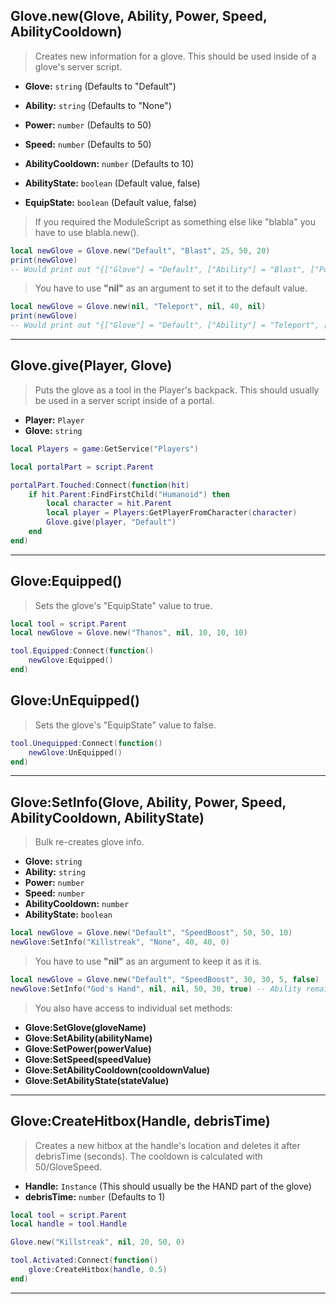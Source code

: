 ## Glove.new(Glove, Ability, Power, Speed, AbilityCooldown)
> Creates new information for a glove. This should be used inside of a glove's server script.

- **Glove:** `string` (Defaults to "Default")
- **Ability:** `string` (Defaults to "None")
- **Power:** `number` (Defaults to 50)
- **Speed:** `number` (Defaults to 50)
- **AbilityCooldown:** `number` (Defaults to 10)

- **AbilityState:** `boolean` (Default value, false)
- **EquipState:** `boolean` (Default value, false)

> If you required the ModuleScript as something else like "blabla" you have to use blabla.new().

```lua
local newGlove = Glove.new("Default", "Blast", 25, 50, 20)
print(newGlove)
-- Would print out "{["Glove"] = "Default", ["Ability"] = "Blast", ["Power"] = 25, ["Speed"] = 50, ["AbilityCooldown"] = 20}"
```

> You have to use **"nil"** as an argument to set it to the default value.

```lua
local newGlove = Glove.new(nil, "Teleport", nil, 40, nil)
print(newGlove)
-- Would print out "{["Glove"] = "Default", ["Ability"] = "Teleport", ["Power"] = 50, ["Speed"] = 40, ["AbilityCooldown"] = 10}"
```

---

## Glove.give(Player, Glove)
> Puts the glove as a tool in the Player's backpack. This should usually be used in a server script inside of a portal.

- **Player:** `Player`
- **Glove:** `string`

```lua
local Players = game:GetService("Players")

local portalPart = script.Parent

portalPart.Touched:Connect(function(hit)
    if hit.Parent:FindFirstChild("Humanoid") then
        local character = hit.Parent
        local player = Players:GetPlayerFromCharacter(character)
        Glove.give(player, "Default")
    end
end)
```

---

## Glove:Equipped()
> Sets the glove's "EquipState" value to true.

```lua
local tool = script.Parent
local newGlove = Glove.new("Thanos", nil, 10, 10, 10)

tool.Equipped:Connect(function()
    newGlove:Equipped()
end)
```

## Glove:UnEquipped()
> Sets the glove's "EquipState" value to false.

```lua
tool.Unequipped:Connect(function()
    newGlove:UnEquipped()
end)
```

---

## Glove:SetInfo(Glove, Ability, Power, Speed, AbilityCooldown, AbilityState)
> Bulk re-creates glove info.

- **Glove:** `string`
- **Ability:** `string`
- **Power:** `number`
- **Speed:** `number`
- **AbilityCooldown:** `number`
- **AbilityState:** `boolean`

```lua
local newGlove = Glove.new("Default", "SpeedBoost", 50, 50, 10)
newGlove:SetInfo("Killstreak", "None", 40, 40, 0)
```

> You have to use **"nil"** as an argument to keep it as it is.

```lua
local newGlove = Glove.new("Default", "SpeedBoost", 30, 30, 5, false)
newGlove:SetInfo("God's Hand", nil, nil, 50, 30, true) -- Ability remains as "SpeedBoost" and power remains as 30.
```

> You also have access to individual set methods:

- **Glove:SetGlove(gloveName)**
- **Glove:SetAbility(abilityName)**
- **Glove:SetPower(powerValue)**
- **Glove:SetSpeed(speedValue)**
- **Glove:SetAbilityCooldown(cooldownValue)**
- **Glove:SetAbilityState(stateValue)**

---

## Glove:CreateHitbox(Handle, debrisTime)
> Creates a new hitbox at the handle's location and deletes it after debrisTime (seconds). The cooldown is calculated with 50/GloveSpeed.

- **Handle:** `Instance` (This should usually be the HAND part of the glove)
- **debrisTime:** `number` (Defaults to 1)

```lua
local tool = script.Parent
local handle = tool.Handle

Glove.new("Killstreak", nil, 20, 50, 0)

tool.Activated:Connect(function()
    glove:CreateHitbox(handle, 0.5)
end)
```

---
